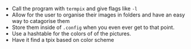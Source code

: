 - Call the program with `termpix` and give flags like `-l`
- Allow for the user to organise their images in folders and have an easy way to catagorise them
- Store them inside of `.config` when you even ever get to that point.
- Use a hashtable for the colors of of the pictures.
- Have it find a tpix based on color scheme